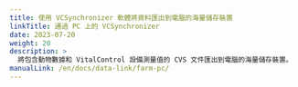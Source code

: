 ```yaml
---
title: 使用 VCSynchronizer 軟體將資料匯出到電腦的海量儲存裝置
linkTitle: 通過 PC 上的 VCSynchronizer
date: 2023-07-20
weight: 20
description: >
  將包含動物數據和 VitalControl 設備測量值的 CVS 文件匯出到電腦的海量儲存裝置。
manualLink: /en/docs/data-link/farm-pc/
---
```

<script>
  window.location.href = "/en/docs/data-link/farm-pc/";
</script>
